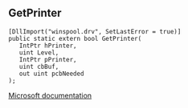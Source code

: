 ## GetPrinter

```
[DllImport("winspool.drv", SetLastError = true)]
public static extern bool GetPrinter(
   IntPtr hPrinter,
   uint Level,
   IntPtr pPrinter,
   uint cbBuf,
   out uint pcbNeeded
);
```

[Microsoft documentation](https://docs.microsoft.com/en-us/windows/win32/api/winspool/nf-winspool-getprintera)
